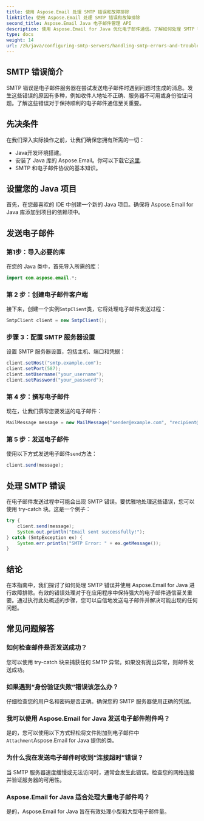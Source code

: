 ```yaml
---
title: 使用 Aspose.Email 处理 SMTP 错误和故障排除
linktitle: 使用 Aspose.Email 处理 SMTP 错误和故障排除
second_title: Aspose.Email Java 电子邮件管理 API
description: 使用 Aspose.Email for Java 优化电子邮件通信。了解如何处理 SMTP 错误并有效排除故障。
type: docs
weight: 14
url: /zh/java/configuring-smtp-servers/handling-smtp-errors-and-troubleshooting/
---
```


## SMTP 错误简介

SMTP 错误是电子邮件服务器在尝试发送电子邮件时遇到问题时生成的消息。发生这些错误的原因有多种，例如收件人地址不正确、服务器不可用或身份验证问题。了解这些错误对于保持顺利的电子邮件通信至关重要。

## 先决条件

在我们深入实际操作之前，让我们确保您拥有所需的一切：

- Java开发环境搭建。
- 安装了 Java 库的 Aspose.Email。你可以下载它[这里](https://releases.aspose.com/email/java/).
- SMTP 和电子邮件协议的基本知识。

## 设置您的 Java 项目

首先，在您最喜欢的 IDE 中创建一个新的 Java 项目。确保将 Aspose.Email for Java 库添加到项目的依赖项中。

## 发送电子邮件

### 第1步：导入必要的库

在您的 Java 类中，首先导入所需的库：

```java
import com.aspose.email.*;
```

### 第 2 步：创建电子邮件客户端

接下来，创建一个实例`SmtpClient`类，它将处理电子邮件发送过程：

```java
SmtpClient client = new SmtpClient();
```

### 步骤 3：配置 SMTP 服务器设置

设置 SMTP 服务器设置，包括主机、端口和凭据：

```java
client.setHost("smtp.example.com");
client.setPort(587);
client.setUsername("your_username");
client.setPassword("your_password");
```

### 第 4 步：撰写电子邮件

现在，让我们撰写您要发送的电子邮件：

```java
MailMessage message = new MailMessage("sender@example.com", "recipient@example.com", "Subject", "Body of the email.");
```

### 第 5 步：发送电子邮件

使用以下方式发送电子邮件`send`方法：

```java
client.send(message);
```

## 处理 SMTP 错误

在电子邮件发送过程中可能会出现 SMTP 错误。要优雅地处理这些错误，您可以使用 try-catch 块。这是一个例子：

```java
try {
    client.send(message);
    System.out.println("Email sent successfully!");
} catch (SmtpException ex) {
    System.err.println("SMTP Error: " + ex.getMessage());
}
```

## 结论

在本指南中，我们探讨了如何处理 SMTP 错误并使用 Aspose.Email for Java 进行故障排除。有效的错误处理对于在应用程序中保持强大的电子邮件通信至关重要。通过执行此处概述的步骤，您可以自信地发送电子邮件并解决可能出现的任何问题。

## 常见问题解答

### 如何检查邮件是否发送成功？

您可以使用 try-catch 块来捕获任何 SMTP 异常。如果没有抛出异常，则邮件发送成功。

### 如果遇到“身份验证失败”错误该怎么办？

仔细检查您的用户名和密码是否正确。确保您的 SMTP 服务器使用正确的凭据。

### 我可以使用 Aspose.Email for Java 发送电子邮件附件吗？

是的，您可以使用以下方式轻松将文件附加到电子邮件中`Attachment`Aspose.Email for Java 提供的类。

### 为什么我在发送电子邮件时收到“连接超时”错误？

当 SMTP 服务器速度缓慢或无法访问时，通常会发生此错误。检查您的网络连接并验证服务器的可用性。

### Aspose.Email for Java 适合处理大量电子邮件吗？

是的，Aspose.Email for Java 旨在有效处理小型和大型电子邮件量。